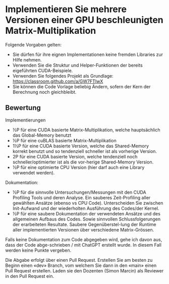 # Implementieren Sie mehrere Versionen einer GPU beschleunigten Matrix-Multiplikation

Folgende Vorgaben gelten:
-	Sie dürfen für ihre eignen Implementationen keine fremden Libraries zur Hilfe nehmen.
-	Verwenden Sie die Struktur und Helper-Funktionen der bereits eigeführten CUDA-Beispiele.
-	Verwenden Sie folgendes Projekt als Grundlage: https://classroom.github.com/a/GW7FTIwX
-	Sie können die Code Vorlage beliebig Ändern, sofern der Kern der Berechnung noch gleichbleibt. 

## Bewertung

Implementierungen
-	½P für eine CUDA basierte Matrix-Multiplikation, welche hauptsächlich das Global-Memory benutzt
-	½P für eine cuBLAS basierte Matrix-Multiplikation
-	1½P für eine CUDA basierte Version, welche das Shared-Memory korrekt benutzt und so tendenziell schneller ist als vorherige Version.
-	2P für eine CUDA basierte Version, welche tendenziell noch schneller/optimierter ist als die vor-herige Shared-Memory Version.
-	½P für eine optimierte CPU Version (hier darf auch eine Library verwendet werden). 

Dokumentation:
-	½P für die sinnvolle Untersuchungen/Messungen mit den CUDA Profiling Tools und deren Analyse. Ein sauberes Zeit-Profiling aller gewählten Ansätze (ebenso vs CPU Code). Unterscheiden Sie zwischen Init-Aufwand und der wiederholten Ausführung des Codes/der Kernel.
-	½P für eine saubere Dokumentation der verwendeten Ansätze und des allgemeinen Aufbaus des Codes. Sowie sinnvollen Schlussfolgerungen der erarbeiteten Resultate. Saubere Gegenüberstel-lung der Runtime aller implementierten Versionen über verschiedene Matrix-Grössen.

Falls keine Dokumentation zum Code abgegeben wird, gehe ich davon aus, dass der Code abge-schrieben / mit ChatGPT erstellt wurde. In diesem Fall werden keine Punkte vergeben.

Die Abgabe erfolgt über einen Pull Request. Erstellen Sie am besten zu Beginn einen «dev» Branch, vom welchem Sie dann in den «main» einen Pull Request erstellen. Laden sie den Dozenten (Simon Marcin) als Reviewer in den Pull Request ein.  
